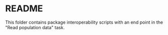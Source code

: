 # README

This folder contains package interoperability scripts with an end point in the "Read population data" task.
